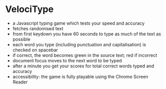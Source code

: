 # VelociType

- a Javascript typing game which tests your speed and accuracy
- fetches randomised text 
- from first keydown you have 60 seconds to type as much of the text as possible
- each word you type (including punctuation and capitalisation) is checked on spacebar
- if correct, the word becomes green in the source text; red if incorrect
- document focus moves to the next word to be typed
- after a minute you get your scores for total correct words typed and accuracy
- accessibility: the game is fully playable using the Chrome Screen Reader  
